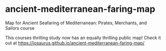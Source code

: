 # ancient-mediterranean-faring-map
Map for Ancient Seafaring of Mediterranean: Pirates, Merchants, and Sailors course

This courses thrilling study now has an equally thrilling public map!
Check it out at
https://josaurus.github.io/ancient-mediterranean-faring-map/ 
